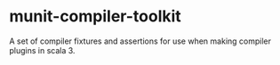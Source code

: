 # munit-compiler-toolkit
A set of compiler fixtures and assertions for use when making compiler
plugins in scala 3.
